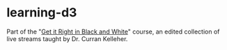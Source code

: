 # learning-d3
Part of the "[Get it Right in Black and White](https://www.youtube.com/watch?v=xkBheRZTkaw)" course, an edited collection of live streams taught by Dr. Curran Kelleher. 
